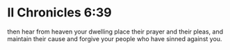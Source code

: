 # II Chronicles 6:39

then hear from heaven your dwelling place their prayer and their pleas, and maintain their cause and forgive your people who have sinned against you.

